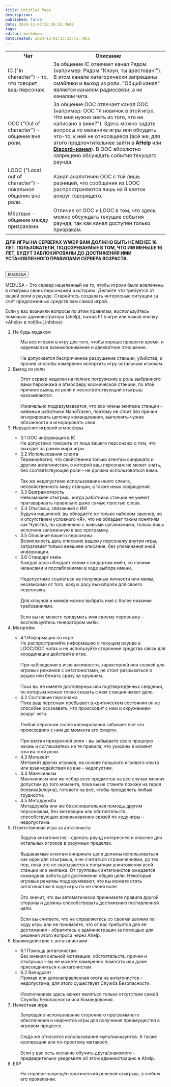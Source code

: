 ```yaml
---
title: Untitled Page
description: 
published: false
date: 2024-12-01T22:26:53.364Z
tags: 
editor: markdown
dateCreated: 2024-12-01T13:33:41.706Z
---
```


<table id="info-table">
  <tr>
    <th>Чат</th>
    <th>Описание</th>
  </tr>
  <tr>
    <td>IC ("In character") - то, что говорит ваш персонаж.</td>
    <td>За общение IC отвечает канал Рядом (например: Рядом "Клоун, ты арестован!"). В этом канале категорически запрещены смайлики и выход из роли. "Общий канал" является каналом радиосвязи, а не каналом чата.</td>
  </tr>
  <tr>
    <td>OOC ("Out of character") - общение вне роли.</td>
    <td>За общение OOC отвечает канал OOC (например: OOC "Я новичок в этой игре. Что мне нужно знать из того, что не написано в вики?"). Здесь можно задать вопросы по механике игры или обсудить что-то, к ней не относящееся (всё же, для этого предпочтительнее зайти в <b>AHelp</b> или <b><a href="https://discord.gg/axx6fR4x">Discord-канал</a></b>). В OOC абсолютно запрещено обсуждать события текущего раунда.</td>
  </tr>
  <tr>
    <td>LOOC ("Local out of character") - локальное общение вне роли.</td>
    <td>Канал аналогичен OOC с той лишь разницей, что сообщения из LOOC распространяются лишь на 8 клеток вокруг говорящего.</td>
  </tr>
  <tr>
    <td>Мёртвые - общение между призраками.</td>
    <td>Отличие от OOC и LOOC в том, что здесь можно обсуждать текущие события раунда, так как канал доступен только призракам.</td>
  </tr>
</table>

<div id="rule-table">
  <p id="warn" class="t-red infobox danger-custom"><b>ДЛЯ ИГРЫ НА СЕРВЕРАХ WWDP ВАМ ДОЛЖНО <b>БЫТЬ НЕ МЕНЕЕ 16 ЛЕТ</b>. ПОЛЬЗОВАТЕЛИ, ПОДОЗРЕВАЕМЫЕ В ТОМ, ЧТО ИМ МЕНЬШЕ 16 ЛЕТ, БУДУТ ЗАБЛОКИРОВАНЫ ДО ДОСТИЖЕНИЯ ИМИ УСТАНОВЛЕННОГО ПРАВИЛАМИ СЕРВЕРА ВОЗРАСТА.</b></p>
<br>
	<div id="servers">
    <button id="medusa">MEDUSA</button>
	</div>
  <div id="rule">

<p id="desc-med"><span id="medusa-in-text">MEDUSA</span> - Это сервер нацеленный на то, чтобы игроки были вовлечены в отыгрыш своих персонажей и историю. Делайте что требуется от вашей роли в раунде. Старайтесь создавать интересные ситуации за счёт предложенных средств вам самой игрой.</p>

Если у вас возникли вопросы по этим правилам, воспользуйтесь помощью администратора (ahelp), нажав F1 в игре или нажав кнопку «Ahelp» в лобби.{.infobox}
    
<ol id="rule-list">
<li>Не будь мудаком</li>
  <ul class="ul-in-list">
   Мы все играем в игру для того, чтобы хорошо провести время, и надеемся на взаимопонимание и адекватное отношение.<br><br>
   Не допускается беспричинное разрушение станции, убийства, и прочие способы намеренно испортить игру остальным игрокам.
  </ul>
<li>Выход из роли</li>
  <ul class="ul-in-list">
  Этот сервер нацелен на полное погружение в роль выбранного вами персонажа и атмосферу космической станции, по этой причине выход из роли и несоответствующий отыгрыш <span class="t-red">наказываются</span>.<br><br>
  Изначально подразумевается, что все члены экипажа станции - наёмные работники NanoTrasen, поэтому не стоит без причин игнорировать цепочку командования, выполнять чужие обязанности и игнорировать свои.
  </ul>
<li>Нарушение игровой атмосферы</li>
  <ul class="ul-in-list">
   <li>3.1 OOC информация в IC</li>
   <span class="t-red">Не допустимо говорить от лица вашего персонажа о том, что выходит за рамки мира игры</span>.
   
   <li>3.2 Использования сленга</li>
   Терминология, что свойственна только агентам синдиката и другим антагонистам, о которой ваш персонаж не может знать, без соответствующей роли – <span class="t-red">не должна использоваться вами</span>.<br><br>
   Так же <span class="t-red">недопустимо</span> использование иного сленга, несвойственного миру станции, а также иных сокращений.
   
   <li>3.3 Безграмотность</li>
   Невозможен отыгрыш, когда работники станции не умеют <span class="t-red">прагаваривать</span> правильно даже самые простые слова.
   
   <li>3.4 Отыгрыш, связанный с ИИ</li>
   Будучи машинной, вы обладаете не только набором законов, но и отсутствием условного «Я», что не обладает таким понятиям как Чувства, по сравнению с живыми организмами, только лишь исполняя заложенную в вас программу.
   
   <li>3.5 Описание вашего персонажа</li>
   Возможность дать описание вашему персонажу внутри игры, <span class="t-green">затрагивает только внешнее описание</span>, без упоминания иной информации.
   
   <li>3.6 Стандарт имён</li>
   Каждая раса обладает своим стандартом имён, со своими нюансами и послаблениями в ходе выбора имени.<br><br>
   <span class="t-red">Недопустимо</span> ссылаться на популярные личности или мемы, независимо от того, какую расу вы избрали для своего персонажа.<br><br>
   <span class="t-green">Для клоунов и мимов можно выбрать имя с более низкими требованиями</span>.<br><br>
   Если вы не можете придумать имя своему персонажу – воспользуйтесь генератором имён.
   
  </ul>
<li>Метагейм</li>
  <ul class="ul-in-list">
   <li>4.1 Информация по игре</li>
   <span class="t-red">Не распространяйте информацию о текущем раунде в LOOC/OOC чатах и не используйте сторонние средства связи для координации действий в игре</span>.<br><br>
   При наблюдении в игре активности, характерной или схожей для игровых режимов с антагонистами, не стоит разрываться в рацию или бежать сразу за оружием.<br><br>
   Пока вы не имеете <span class="t-red">достоверных</span> или <span class="t-red">подтверждённых сведений</span>, по которым можно точно сказать с кем станция имеет дело.
   
   <li>4.2 Состояние персонажа</li>
   Пока ваш персонаж пребывает в критическом состоянии он не способен осознавать, что происходит с ним и окружением вокруг него.<br><br>
   Любой персонаж после клонирования <span class="t-red">забывает</span> всё что происходило с ним до момента его смерти.<br><br>
   При взятии призрачной роли - вы забываете свою прошлую жизнь и соглашаетесь на те правила, что указаны в момент взятия этой роли.
   
   <li>4.3 Метахейт</li>
   Метахейт других игроков, на основе прошлого игрового опыта или взаимодействия из вне - <span class="t-red">недопустим</span>.
   
   <li>4.4 Манчкинизм</li>
   Манчкинизм или же «сбор всех предметов на все случаи жизни» допустим до того момента, пока вы не станете похожи на героя боевика(клоуна), готового на всё, чтобы преодолеть любые трудности.
   
   <li>4.5 Метадружба</li>
   Метадружба или же безосновательная помощь другим персонажам, без мотивации или обстоятельств, способствующих возникновению связей по ходу игры – <span class="t-red">недопустима</span>.
   
  </ul>
<li>Ответственная игра за антагониста</li>
  <ul class="ul-in-list">
  Задача антагонистов - сделать раунд интереснее и опаснее для остальных игроков в разумных пределах.<br><br>
  Выдаваемые агентам синдиката цели должны использоваться как идеи для отыгрыша, а не считаться ограничениями, до тех пор, пока это не скатывается к <span class="t-red">попыткам уничтожения всей станции или экипажа</span>.
   От групповых антагонистов ожидается командная работа для достижения общей цели.
  Некоторые игровые режимы подразумевают, что вы можете стать антагонистом в ходе игры по не своей воле.<br><br>
  Это значит, что вы <span class="t-red">автоматически принимаете правила другой стороны</span> и должны способствовать достижению поставленной цели.<br><br>
    Если вы считаете, что не справляетесь со своими целями по ходу игры или не понимаете, что от вас требуется для её достижения - обратитесь к администрации за помощью для решения этого вопроса через Ahelp.
  </ul>
<li>Взаимодействие с антагонистами</li>
  <ul class="ul-in-list">
   <li>6.1 Помощь антагонистам</li>
   Без имения сильной мотивации, обстоятельств, причин и отыгрыша – <span class="t-red">вы не можете намеренно помогать или даже присоединяться к антагонистам</span>.
   
   <li>6.2 Валидхант</li>
   Прямая или целенаправленная охота на антагонистов – <span class="t-red">недопустима</span>, для этого существует Служба Безопасности.<br><br>
   <span class="t-green">Исключением здесь может являться только отсутствие самой Службы Безопасности или Командования.</span>
   
  </ul>
<li>Нечестная игра</li>
  <ul class="ul-in-list">
  <span class="t-red">Запрещено использование стороннего программного обеспечения и недочетов игры для получения преимущества в игровом процессе.</span><br><br>
  Сюда же относится использование мультиаккаунтов. А также кооперация или по-простому метакооп.<br><br>
    <span class="t-green">Если у вас есть желание обучить друга/знакомого – предварительно уведомите об этом администрацию в Ahelp.</span>
  </ul>
<li>ERP</li>
  <ul class="ul-in-list">
  <span class="t-red">На сервере запрещён эротический ролевой отыгрыш, в любом его проявлении.</span>
  </ul>
</ol>
  </div>
</div>